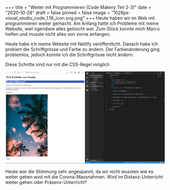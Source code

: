 +++
title = "Weiter mit Programmieren (Code Makery Teil 2-3)"
date = "2020-10-28"
draft = false
pinned = false
image = "1028px-visual_studio_code_1.18_icon.svg.png"
+++
Heute haben wir im Web mit programmieren weiter gemacht. Am Anfang hatte ich Probleme mit meine Website, weil irgendwie alles gelöscht war. Zum Glück konnte mich Marco helfen und musste nicht alles von vorne anfangen.

Heute habe ich meine Website mit Netlify veröffentlicht. Danach habe ich probiert die Schriftgrösse und Farbe zu ändern. Der Farbenänderung ging problemlos, jedoch konnte ich die Schriftgrösse nicht ändern.

Diese Schritte sind nur mit die CSS-Regel möglich

![](unbenannt.png)

Heute war die Stimmung sehr angespannt, da wir nicht wussten wie es weiter gehen wird mit die Corona-Massnahmen. Wird im Distanz-Unterricht weiter gehen oder Präsenz-Unterricht?